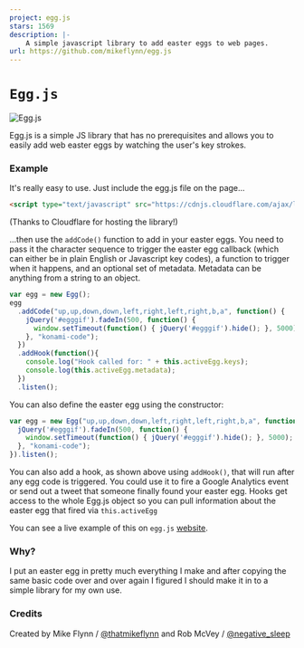 ```yaml
---
project: egg.js
stars: 1569
description: |-
    A simple javascript library to add easter eggs to web pages.
url: https://github.com/mikeflynn/egg.js
---
```


# `Egg.js`

![Egg.js](https://mikeflynn.github.io/egg.js/eggjs.png)

Egg.js is a simple JS library that has no prerequisites and allows you to easily add web easter eggs by watching the user's key strokes.

### Example

It's really easy to use. Just include the egg.js file on the page...

```html
<script type="text/javascript" src="https://cdnjs.cloudflare.com/ajax/libs/egg.js/1.0/egg.min.js"></script>
```

(Thanks to Cloudflare for hosting the library!)

...then use the `addCode()` function to add in your easter eggs. You need to pass it the character sequence to trigger the easter egg callback (which can either be in plain English or Javascript key codes), a function to trigger when it happens, and an optional set of metadata. Metadata can be anything from a string to an object.

```js
var egg = new Egg();
egg
  .addCode("up,up,down,down,left,right,left,right,b,a", function() {
    jQuery('#egggif').fadeIn(500, function() {
      window.setTimeout(function() { jQuery('#egggif').hide(); }, 5000);
    }, "konami-code");
  })
  .addHook(function(){
    console.log("Hook called for: " + this.activeEgg.keys);
    console.log(this.activeEgg.metadata);
  })
  .listen();
```

You can also define the easter egg using the constructor:

```js
var egg = new Egg("up,up,down,down,left,right,left,right,b,a", function() {
  jQuery('#egggif').fadeIn(500, function() {
    window.setTimeout(function() { jQuery('#egggif').hide(); }, 5000);
  }, "konami-code");
}).listen();
```

You can also add a hook, as shown above using `addHook()`, that will run after any egg code is triggered. You could use it to fire a Google Analytics event or send out a tweet that someone finally found your easter egg. Hooks get access to the whole Egg.js object so you can pull information about the easter egg that fired via `this.activeEgg`

You can see a live example of this on `egg.js` [website](http://thatmikeflynn.com/egg.js/).


### Why?

I put an easter egg in pretty much everything I make and after copying the same basic code over and over again I figured I should make it in to a simple library for my own use.

### Credits

Created by Mike Flynn / [@thatmikeflynn](http://twitter.com/thatmikeflynn) and Rob McVey / [@negative_sleep](http://twitter.com/negative_sleep)

